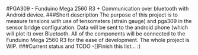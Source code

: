 #PGA309 - Funduino Mega 2560 R3 + Communication over bluetooth with Android device.
###Short description
The purpose of this project is to measure tensions with use of tensometers (strain gauge) and pga309 in the sensor bridge configuration. Data will be sent to the android phone (which will plot it) over Bluetooth. All of the components will be connected to the Funduino Mega 2560 R3 for the ease of development.
The whole project is WIP.
###Current status and TODO
-[]Finish this list... :)